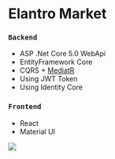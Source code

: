 # Elantro Market
### `Backend`
- ASP .Net Core 5.0 WebApi
- EntityFramework Core 
- CQRS + <a href="https://github.com/jbogard/MediatR">MediatR</a>
- Using JWT Token
- Using Identity Core

### `Frontend`
- React
- Material UI

![](http://betaclubwik.000webhostapp.com/ElantroMarket.png)
